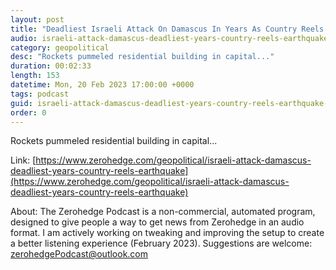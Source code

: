 ```yaml
---
layout: post
title: "Deadliest Israeli Attack On Damascus In Years As Country Reels From Earthquake"
audio: israeli-attack-damascus-deadliest-years-country-reels-earthquake-0
category: geopolitical
desc: "Rockets pummeled residential building in capital..."
duration: 00:02:33
length: 153
datetime: Mon, 20 Feb 2023 17:00:00 +0000
tags: podcast
guid: israeli-attack-damascus-deadliest-years-country-reels-earthquake-0
order: 0
---
```

Rockets pummeled residential building in capital...

Link: [https://www.zerohedge.com/geopolitical/israeli-attack-damascus-deadliest-years-country-reels-earthquake](https://www.zerohedge.com/geopolitical/israeli-attack-damascus-deadliest-years-country-reels-earthquake)

About: The Zerohedge Podcast is a non-commercial, automated program, designed to give people a way to get news from Zerohedge in an audio format.  I am actively working on tweaking and improving the setup to create a better listening experience (February 2023).  Suggestions are welcome: [zerohedgePodcast@outlook.com](mailto:zerohedgePodcast@outlook.com)